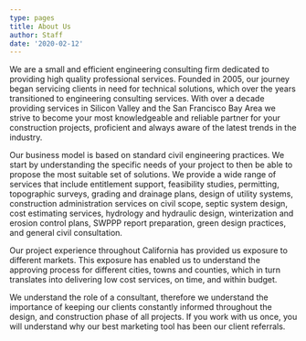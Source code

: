 ```yaml
---
type: pages
title: About Us
author: Staff
date: '2020-02-12'
---
```


We are a small and efficient engineering consulting firm dedicated to providing high quality professional services. Founded in 2005, our journey began servicing clients in need for technical solutions, which over the years transitioned to engineering consulting services. With over a decade providing services in Silicon Valley and the San Francisco Bay Area we strive to become your most knowledgeable and reliable partner for your construction projects, proficient and always aware of the latest trends in the industry.

Our business model is based on standard civil engineering practices. We start by understanding the specific needs of your project to then be able to propose the most suitable set of solutions. We provide a wide range of services that include entitlement support, feasibility studies, permitting, topographic surveys, grading and drainage plans, design of utility systems, construction administration services on civil scope, septic system design, cost estimating services, hydrology and hydraulic design, winterization and erosion control plans, SWPPP report preparation, green design practices, and general civil consultation.

Our project experience throughout California has provided us exposure to different markets. This exposure has enabled us to understand the approving process for different cities, towns and counties, which in turn translates into delivering low cost services, on time, and within budget.

We understand the role of a consultant, therefore we understand the importance of keeping our clients constantly informed throughout the design, and construction phase of all projects. If you work with us once, you will understand why our best marketing tool has been our client referrals.
